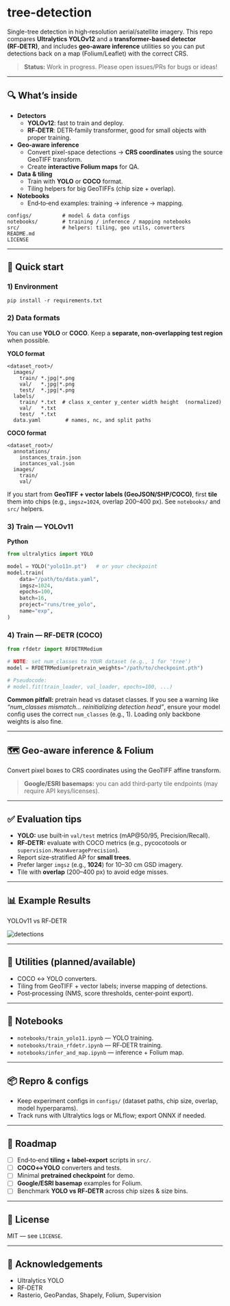 # tree-detection

Single-tree detection in high‑resolution aerial/satellite imagery. This repo compares **Ultralytics YOLOv12** and a **transformer-based detector (RF‑DETR)**, and includes **geo‑aware inference** utilities so you can put detections back on a map (Folium/Leaflet) with the correct CRS.

> **Status:** Work in progress. Please open issues/PRs for bugs or ideas!

---

## 🔍 What’s inside

- **Detectors**
  - **YOLOv12**: fast to train and deploy.
  - **RF‑DETR**: DETR‑family transformer, good for small objects with proper training.
- **Geo‑aware inference**
  - Convert pixel-space detections → **CRS coordinates** using the source GeoTIFF transform.
  - Create **interactive Folium maps** for QA.
- **Data & tiling**
  - Train with **YOLO** or **COCO** format.
  - Tiling helpers for big GeoTIFFs (chip size + overlap).
- **Notebooks**
  - End‑to‑end examples: training → inference → mapping.


```
configs/          # model & data configs
notebooks/        # training / inference / mapping notebooks
src/              # helpers: tiling, geo utils, converters
README.md
LICENSE
```

---

## 🚀 Quick start

### 1) Environment

```
pip install -r requirements.txt
```

### 2) Data formats

You can use **YOLO** or **COCO**. Keep a **separate, non‑overlapping test region** when possible.

**YOLO format**

```
<dataset_root>/
  images/
    train/ *.jpg|*.png
    val/   *.jpg|*.png
    test/  *.jpg|*.png
  labels/
    train/ *.txt  # class x_center y_center width height  (normalized)
    val/   *.txt
    test/  *.txt
  data.yaml        # names, nc, and split paths
```

**COCO format**

```
<dataset_root>/
  annotations/
    instances_train.json
    instances_val.json
  images/
    train/
    val/
```

If you start from **GeoTIFF + vector labels (GeoJSON/SHP/COCO)**, first **tile** them into chips (e.g., `imgsz=1024`, overlap 200–400 px). See `notebooks/` and `src/` helpers.

### 3) Train — YOLOv11

**Python**

```python
from ultralytics import YOLO

model = YOLO("yolo11n.pt")   # or your checkpoint
model.train(
    data="/path/to/data.yaml",
    imgsz=1024,
    epochs=100,
    batch=16,
    project="runs/tree_yolo",
    name="exp",
)
```

### 4) Train — RF‑DETR (COCO)

```python
from rfdetr import RFDETRMedium

# NOTE: set num_classes to YOUR dataset (e.g., 1 for 'tree')
model = RFDETRMedium(pretrain_weights="/path/to/checkpoint.pth")

# Pseudocode:
# model.fit(train_loader, val_loader, epochs=100, ...)
```

**Common pitfall:** pretrain head vs dataset classes. If you see a warning like *“num_classes mismatch… reinitializing detection head”*, ensure your model config uses the correct `num_classes` (e.g., 1). Loading only backbone weights is also fine.

---

## 🗺️ Geo‑aware inference & Folium

Convert pixel boxes to CRS coordinates using the GeoTIFF affine transform.

> **Google/ESRI basemaps:** you can add third‑party tile endpoints (may require API keys/licenses).

---

## ✅ Evaluation tips

- **YOLO:** use built‑in `val/test` metrics (mAP@50/95, Precision/Recall).
- **RF‑DETR:** evaluate with COCO metrics (e.g., pycocotools or `supervision.MeanAveragePrecision`).
- Report size‑stratified AP for **small trees**.
- Prefer larger `imgsz` (e.g., **1024**) for 10–30 cm GSD imagery.
- Tile with **overlap** (200–400 px) to avoid edge misses.

---

## 📊 Example Results

YOLOv11 vs RF‑DETR

![detections](experiments/results/comparison.png)

---

## 🧰 Utilities (planned/available)

- COCO ↔ YOLO converters.
- Tiling from GeoTIFF + vector labels; inverse mapping of detections.
- Post‑processing (NMS, score thresholds, center‑point export).

---

## 📒 Notebooks

- `notebooks/train_yolo11.ipynb` — YOLO training.
- `notebooks/train_rfdetr.ipynb` — RF‑DETR training.
- `notebooks/infer_and_map.ipynb` — inference + Folium map.

---

## 📦 Repro & configs

- Keep experiment configs in `configs/` (dataset paths, chip size, overlap, model hyperparams).
- Track runs with Ultralytics logs or MLflow; export ONNX if needed.

---

## 🧭 Roadmap

- [ ] End‑to‑end **tiling + label‑export** scripts in `src/`.
- [ ] **COCO↔YOLO** converters and tests.
- [ ] Minimal **pretrained checkpoint** for demo.
- [ ] **Google/ESRI basemap** examples for Folium.
- [ ] Benchmark **YOLO vs RF‑DETR** across chip sizes & size bins.

---

## 📜 License

MIT — see `LICENSE`.

---

## 🙏 Acknowledgements

- Ultralytics YOLO
- RF‑DETR
- Rasterio, GeoPandas, Shapely, Folium, Supervision
